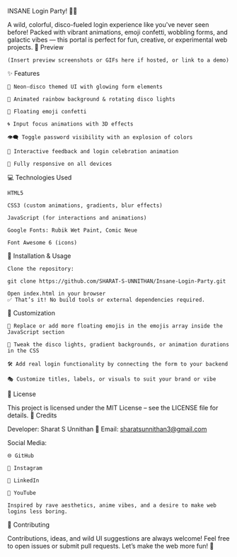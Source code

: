 INSANE Login Party! 🪩🚀

A wild, colorful, disco-fueled login experience like you've never seen before! Packed with vibrant animations, emoji confetti, wobbling forms, and galactic vibes — this portal is perfect for fun, creative, or experimental web projects.
🎉 Preview

    (Insert preview screenshots or GIFs here if hosted, or link to a demo)

✨ Features

    🔮 Neon-disco themed UI with glowing form elements

    🌈 Animated rainbow background & rotating disco lights

    🤩 Floating emoji confetti

    🌀 Input focus animations with 3D effects

    👁️‍🗨️ Toggle password visibility with an explosion of colors

    🧠 Interactive feedback and login celebration animation

    📱 Fully responsive on all devices

💻 Technologies Used

    HTML5

    CSS3 (custom animations, gradients, blur effects)

    JavaScript (for interactions and animations)

    Google Fonts: Rubik Wet Paint, Comic Neue

    Font Awesome 6 (icons)

🚀 Installation & Usage

    Clone the repository:

    git clone https://github.com/SHARAT-S-UNNITHAN/Insane-Login-Party.git

    Open index.html in your browser
    ✅ That’s it! No build tools or external dependencies required.

🎨 Customization

    🔁 Replace or add more floating emojis in the emojis array inside the JavaScript section

    🌌 Tweak the disco lights, gradient backgrounds, or animation durations in the CSS

    🛠 Add real login functionality by connecting the form to your backend

    🎭 Customize titles, labels, or visuals to suit your brand or vibe

📜 License

This project is licensed under the MIT License – see the LICENSE file for details.
🙏 Credits

Developer: Sharat S Unnithan
📧 Email: sharatsunnithan3@gmail.com

Social Media:

    🌐 GitHub

    📸 Instagram

    💼 LinkedIn

    🎥 YouTube

    Inspired by rave aesthetics, anime vibes, and a desire to make web logins less boring.

🤝 Contributing

Contributions, ideas, and wild UI suggestions are always welcome!
Feel free to open issues or submit pull requests. Let’s make the web more fun! 🎨
